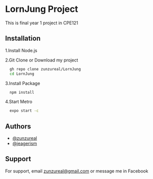 

# LornJung Project

This is final year 1 project in CPE121



## Installation

1.Install Node.js

2.Git Clone or Download my project
```bash
  gh repo clone zunzureal/LornJung
  cd LornJung
```
3.Install Package
```bash
  npm install
```
4.Start Metro
```bash
  expo start -c
```

## Authors

- [@zunzureal](https://github.com/zunzureal)
- [@jeagerism](https://github.com/jeagerism)


## Support

For support, email zunzureal@gmail.com or message me in Facebook

